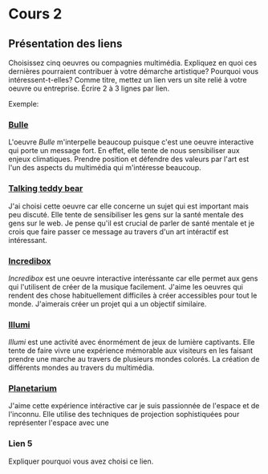 # Cours 2
## Présentation des liens
Choisissez cinq oeuvres ou compagnies multimédia. Expliquez en quoi ces dernières pourraient contribuer à votre démarche artistique? Pourquoi vous intéressent-t-elles? Comme titre, mettez un lien vers un site relié à votre oeuvre ou entreprise. Écrire 2 à 3 lignes par lien.

Exemple: 
### [Bulle](https://www.onf.ca/interactif/bulle/) 
L'oeuvre *Bulle* m'interpelle beaucoup puisque c'est une oeuvre interactive qui porte un message fort. En effet, elle tente de nous sensibiliser aux enjeux climatiques. Prendre position et défendre des valeurs par l'art est l'un des aspects du multimédia qui m'intéresse beaucoup. 

  ### [Talking teddy bear](https://www.trendhunter.com/trends/sean-hathaway)
J'ai choisi cette oeuvre car elle concerne un sujet qui est important mais peu discuté. Elle tente de sensibiliser les gens sur la santé mentale des gens sur le web. Je pense qu'il est crucial de parler de santé mentale et je crois que faire passer ce message au travers d'un art intéractif est intéressant.

### [Incredibox](https://www.incredibox.com/) 
 *Incredibox* est une oeuvre interactive interéssante car elle permet aux gens qui l'utilisent de créer de la musique facilement. J'aime les oeuvres qui rendent des chose habituellement difficiles à créer accessibles pour tout le monde. J'aimerais créer un projet qui a un objectif similaire.
 
### [Illumi](https://illumi.com/)
*Illumi* est une activité avec énormément de jeux de lumière captivants. Elle tente de faire vivre une expérience mémorable aux visiteurs en les faisant prendre une marche au travers de plusieurs mondes colorés. La création de différents mondes au travers du multimédia. 

### [Planetarium](https://espacepourlavie.ca/acces/planetarium-rio-tinto-alcan) 
J'aime cette expérience intéractive car je suis passionnée de l'espace et de l'inconnu. Elle utilise des techniques de projection sophistiquées pour représenter l'espace avec une   

### Lien 5 
Expliquer pourquoi vous avez choisi ce lien. 

